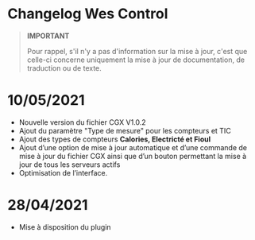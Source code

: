 # Changelog Wes Control

>**IMPORTANT**
>
>Pour rappel, s'il n'y a pas d'information sur la mise à jour, c'est que celle-ci concerne uniquement la mise à jour de documentation, de traduction ou de texte.

# 10/05/2021

- Nouvelle version du fichier CGX V1.0.2
- Ajout du paramètre "Type de mesure" pour les compteurs et TIC
- Ajout des types de compteurs **Calories, Electricté et Fioul**
- Ajout d’une option de mise à jour automatique et d’une commande de mise à jour du fichier CGX ainsi que d’un bouton permettant la mise à jour de tous les serveurs actifs
- Optimisation de l’interface.

# 28/04/2021

- Mise à disposition du plugin
